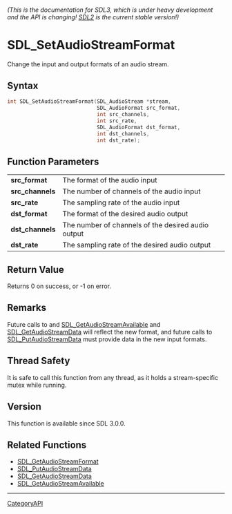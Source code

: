 ###### (This is the documentation for SDL3, which is under heavy development and the API is changing! [SDL2](https://wiki.libsdl.org/SDL2/) is the current stable version!)
# SDL_SetAudioStreamFormat

Change the input and output formats of an audio stream.

## Syntax

```c
int SDL_SetAudioStreamFormat(SDL_AudioStream *stream,
                             SDL_AudioFormat src_format,
                             int src_channels,
                             int src_rate,
                             SDL_AudioFormat dst_format,
                             int dst_channels,
                             int dst_rate);

```

## Function Parameters

|                      |                                                    |
| -------------------- | -------------------------------------------------- |
| **src_format**       | The format of the audio input                      |
| **src_channels**     | The number of channels of the audio input          |
| **src_rate**         | The sampling rate of the audio input               |
| **dst_format**       | The format of the desired audio output             |
| **dst_channels**     | The number of channels of the desired audio output |
| **dst_rate**         | The sampling rate of the desired audio output      |

## Return Value

Returns 0 on success, or -1 on error.

## Remarks

Future calls to and
[SDL_GetAudioStreamAvailable](SDL_GetAudioStreamAvailable) and
[SDL_GetAudioStreamData](SDL_GetAudioStreamData) will reflect the new
format, and future calls to
[SDL_PutAudioStreamData](SDL_PutAudioStreamData) must provide data in the
new input formats.

## Thread Safety

It is safe to call this function from any thread, as it holds a
stream-specific mutex while running.

## Version

This function is available since SDL 3.0.0.

## Related Functions

* [SDL_GetAudioStreamFormat](SDL_GetAudioStreamFormat)
* [SDL_PutAudioStreamData](SDL_PutAudioStreamData)
* [SDL_GetAudioStreamData](SDL_GetAudioStreamData)
* [SDL_GetAudioStreamAvailable](SDL_GetAudioStreamAvailable)

----
[CategoryAPI](CategoryAPI)

